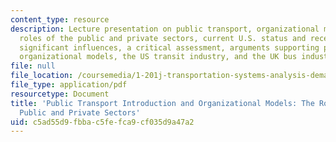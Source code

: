 ```yaml
---
content_type: resource
description: Lecture presentation on public transport, organizational models, the
  roles of the public and private sectors, current U.S. status and recent trends,
  significant influences, a critical assessment, arguments supporting public transport,
  organizational models, the US transit industry, and the UK bus industry experience.
file: null
file_location: /coursemedia/1-201j-transportation-systems-analysis-demand-and-economics-fall-2008/c5ad55d9fbbac5fefca9cf035d9a47a2_MIT1_201JF08_lec07.pdf
file_type: application/pdf
resourcetype: Document
title: 'Public Transport Introduction and Organizational Models: The Roles of the
  Public and Private Sectors'
uid: c5ad55d9-fbba-c5fe-fca9-cf035d9a47a2
---
```

